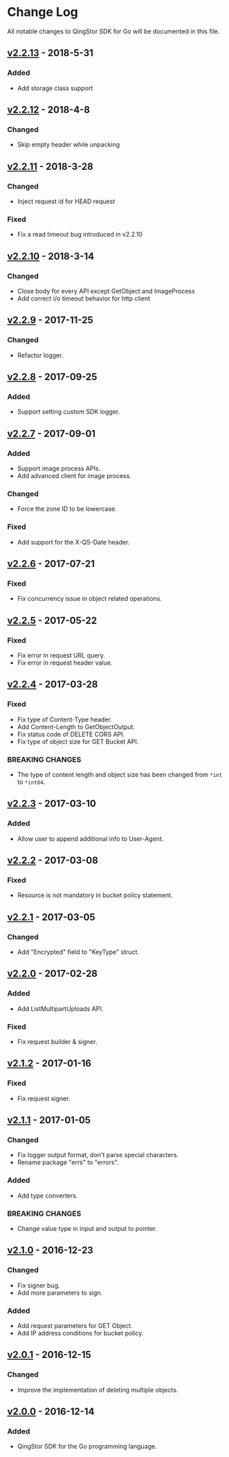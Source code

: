 # Change Log
All notable changes to QingStor SDK for Go will be documented in this file.

## [v2.2.13] - 2018-5-31

### Added

- Add storage class support

## [v2.2.12] - 2018-4-8

### Changed

- Skip empty header while unpacking

## [v2.2.11] - 2018-3-28

### Changed

- Inject request id for HEAD request

### Fixed

- Fix a read timeout bug introduced in v2.2.10

## [v2.2.10] - 2018-3-14

### Changed

- Close body for every API except GetObject and ImageProcess
- Add correct i/o timeout behavior for http client

## [v2.2.9] - 2017-11-25

### Changed

- Refactor logger.

## [v2.2.8] - 2017-09-25

### Added

- Support setting custom SDK logger.

## [v2.2.7] - 2017-09-01

### Added

- Support image process APIs.
- Add advanced client for image process.

### Changed

- Force the zone ID to be lowercase.

### Fixed

- Add support for the X-QS-Date header.

## [v2.2.6] - 2017-07-21

### Fixed

- Fix concurrency issue in object related operations.

## [v2.2.5] - 2017-05-22

### Fixed

- Fix error in request URL query.
- Fix error in request header value.

## [v2.2.4] - 2017-03-28

### Fixed

- Fix type of Content-Type header.
- Add Content-Length to GetObjectOutput.
- Fix status code of DELETE CORS API.
- Fix type of object size for GET Bucket API.

### BREAKING CHANGES

- The type of content length and object size has been changed from `*int` to `*int64`.

## [v2.2.3] - 2017-03-10

### Added

- Allow user to append additional info to User-Agent.

## [v2.2.2] - 2017-03-08

### Fixed

- Resource is not mandatory in bucket policy statement.

## [v2.2.1] - 2017-03-05

### Changed

- Add "Encrypted" field to "KeyType" struct.

## [v2.2.0] - 2017-02-28

### Added

- Add ListMultipartUploads API.

### Fixed

- Fix request builder & signer.

## [v2.1.2] - 2017-01-16

### Fixed

- Fix request signer.

## [v2.1.1] - 2017-01-05

### Changed

- Fix logger output format, don't parse special characters.
- Rename package "errs" to "errors".

### Added

- Add type converters.

### BREAKING CHANGES

- Change value type in input and output to pointer.

## [v2.1.0] - 2016-12-23

### Changed

- Fix signer bug.
- Add more parameters to sign.

### Added

- Add request parameters for GET Object.
- Add IP address conditions for bucket policy.

## [v2.0.1] - 2016-12-15

### Changed

- Improve the implementation of deleting multiple objects.

## [v2.0.0] - 2016-12-14

### Added

- QingStor SDK for the Go programming language.

[v2.2.13]: https://github.com/yunify/qingstor-sdk-go/compare/v2.2.12...v2.2.13
[v2.2.12]: https://github.com/yunify/qingstor-sdk-go/compare/v2.2.11...v2.2.12
[v2.2.11]: https://github.com/yunify/qingstor-sdk-go/compare/v2.2.10...v2.2.11
[v2.2.10]: https://github.com/yunify/qingstor-sdk-go/compare/v2.2.9...v2.2.10
[v2.2.9]: https://github.com/yunify/qingstor-sdk-go/compare/v2.2.8...v2.2.9
[v2.2.8]: https://github.com/yunify/qingstor-sdk-go/compare/v2.2.7...v2.2.8
[v2.2.7]: https://github.com/yunify/qingstor-sdk-go/compare/v2.2.6...v2.2.7
[v2.2.6]: https://github.com/yunify/qingstor-sdk-go/compare/v2.2.5...v2.2.6
[v2.2.5]: https://github.com/yunify/qingstor-sdk-go/compare/v2.2.4...v2.2.5
[v2.2.4]: https://github.com/yunify/qingstor-sdk-go/compare/v2.2.3...v2.2.4
[v2.2.3]: https://github.com/yunify/qingstor-sdk-go/compare/v2.2.2...v2.2.3
[v2.2.2]: https://github.com/yunify/qingstor-sdk-go/compare/v2.2.1...v2.2.2
[v2.2.1]: https://github.com/yunify/qingstor-sdk-go/compare/v2.2.0...v2.2.1
[v2.2.0]: https://github.com/yunify/qingstor-sdk-go/compare/v2.1.2...v2.2.0
[v2.1.2]: https://github.com/yunify/qingstor-sdk-go/compare/v2.1.1...v2.1.2
[v2.1.1]: https://github.com/yunify/qingstor-sdk-go/compare/v2.1.0...v2.1.1
[v2.1.0]: https://github.com/yunify/qingstor-sdk-go/compare/v2.0.1...v2.1.0
[v2.0.1]: https://github.com/yunify/qingstor-sdk-go/compare/v2.0.0...v2.0.1
[v2.0.0]: https://github.com/yunify/qingstor-sdk-go/compare/v2.0.0...v2.0.0
